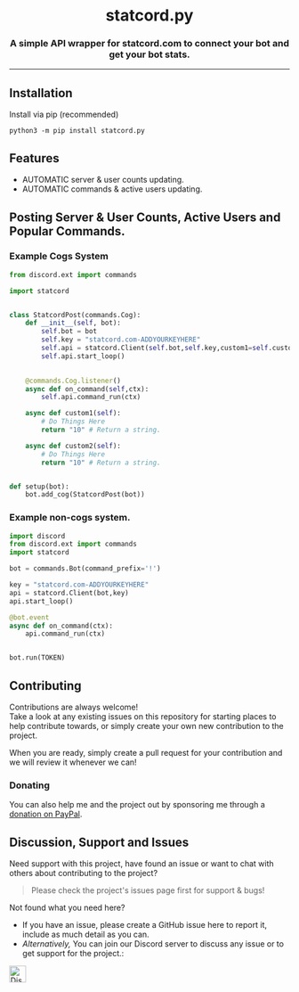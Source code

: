 <!-- Source: https://github.com/MattIPv4/template/blob/master/README.md -->

<!-- Title -->
<h1 align="center" id="statcordpy">
    statcord.py
</h1>

<!-- Tag line --> 
<h3 align="center">A simple API wrapper for statcord.com  to connect your bot and get your bot stats.</h3>



----

<!-- Content -->
## Installation

Install via pip (recommended)

```Shell
python3 -m pip install statcord.py
```

## Features

* AUTOMATIC server & user counts updating.
* AUTOMATIC commands & active users updating.

## Posting Server & User Counts, Active Users and Popular Commands.

### Example Cogs System

```Python
from discord.ext import commands

import statcord


class StatcordPost(commands.Cog):
    def __init__(self, bot):
        self.bot = bot
        self.key = "statcord.com-ADDYOURKEYHERE"
        self.api = statcord.Client(self.bot,self.key,custom1=self.custom1,custom2=self.custom2)
        self.api.start_loop()
        

    @commands.Cog.listener()
    async def on_command(self,ctx):
        self.api.command_run(ctx)

    async def custom1(self):
        # Do Things Here
        return "10" # Return a string.

    async def custom2(self):
        # Do Things Here
        return "10" # Return a string.


def setup(bot):
    bot.add_cog(StatcordPost(bot))

```

### Example non-cogs system.
```Python
import discord
from discord.ext import commands
import statcord 

bot = commands.Bot(command_prefix='!')

key = "statcord.com-ADDYOURKEYHERE"
api = statcord.Client(bot,key)
api.start_loop()

@bot.event
async def on_command(ctx):
    api.command_run(ctx)


bot.run(TOKEN)
```

## Contributing

Contributions are always welcome!\
Take a look at any existing issues on this repository for starting places to help contribute towards, or simply create your own new contribution to the project.

When you are ready, simply create a pull request for your contribution and we will review it whenever we can!

### Donating

You can also help me and the project out by sponsoring me through a [donation on PayPal](http://paypal.me/labdiscord).


<!-- Discussion & Support -->
## Discussion, Support and Issues

Need support with this project, have found an issue or want to chat with others about contributing to the project?
> Please check the project's issues page first for support & bugs!

Not found what you need here?

* If you have an issue, please create a GitHub issue here to report it, include as much detail as you can.
* _Alternatively,_ You can join our Discord server to discuss any issue or to get support for the project.:

<a href="http://statcord.com/discord" target="_blank">
    <img src="https://discordapp.com/api/guilds/608711879858192479/embed.png" alt="Discord" height="30">
</a>
